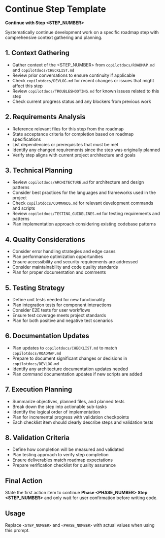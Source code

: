 # Continue Step Template

**Continue with Step <STEP_NUMBER>**

Systematically continue development work on a specific roadmap step with comprehensive context gathering and planning.

## 1. Context Gathering

- Gather context of the <STEP_NUMBER> from `copilotdocs/ROADMAP.md` and `copilotdocs/CHECKLIST.md`
- Review prior conversations to ensure continuity if applicable
- Check `copilotdocs/DEVLOG.md` for recent changes or issues that might affect this step
- Review `copilotdocs/TROUBLESHOOTING.md` for known issues related to this step
- Check current progress status and any blockers from previous work

## 2. Requirements Analysis

- Reference relevant files for this step from the roadmap
- State acceptance criteria for completion based on roadmap specifications
- List dependencies or prerequisites that must be met
- Identify any changed requirements since the step was originally planned
- Verify step aligns with current project architecture and goals

## 3. Technical Planning

- Review `copilotdocs/ARCHITECTURE.md` for architecture and design patterns
- Consider best practices for the languages and frameworks used in the project
- Check `copilotdocs/COMMANDS.md` for relevant development commands and scripts
- Review `copilotdocs/TESTING_GUIDELINES.md` for testing requirements and patterns
- Plan implementation approach considering existing codebase patterns

## 4. Quality Considerations

- Consider error handling strategies and edge cases
- Plan performance optimization opportunities
- Ensure accessibility and security requirements are addressed
- Consider maintainability and code quality standards
- Plan for proper documentation and comments

## 5. Testing Strategy

- Define unit tests needed for new functionality
- Plan integration tests for component interactions
- Consider E2E tests for user workflows
- Ensure test coverage meets project standards
- Plan for both positive and negative test scenarios

## 6. Documentation Updates

- Plan updates to `copilotdocs/CHECKLIST.md` to match `copilotdocs/ROADMAP.md`
- Prepare to document significant changes or decisions in `copilotdocs/DEVLOG.md`
- Identify any architecture documentation updates needed
- Plan command documentation updates if new scripts are added

## 7. Execution Planning

- Summarize objectives, planned files, and planned tests
- Break down the step into actionable sub-tasks
- Identify the logical order of implementation
- Plan for incremental progress with validation checkpoints
- Each checklist item should clearly describe steps and validation tests

## 8. Validation Criteria

- Define how completion will be measured and validated
- Plan testing approach to verify step completion
- Ensure deliverables match roadmap expectations
- Prepare verification checklist for quality assurance

## Final Action

State the first action item to continue **Phase <PHASE_NUMBER> Step <STEP_NUMBER>** and only wait for user confirmation before writing code.

## Usage

Replace `<STEP_NUMBER>` and `<PHASE_NUMBER>` with actual values when using this prompt.
